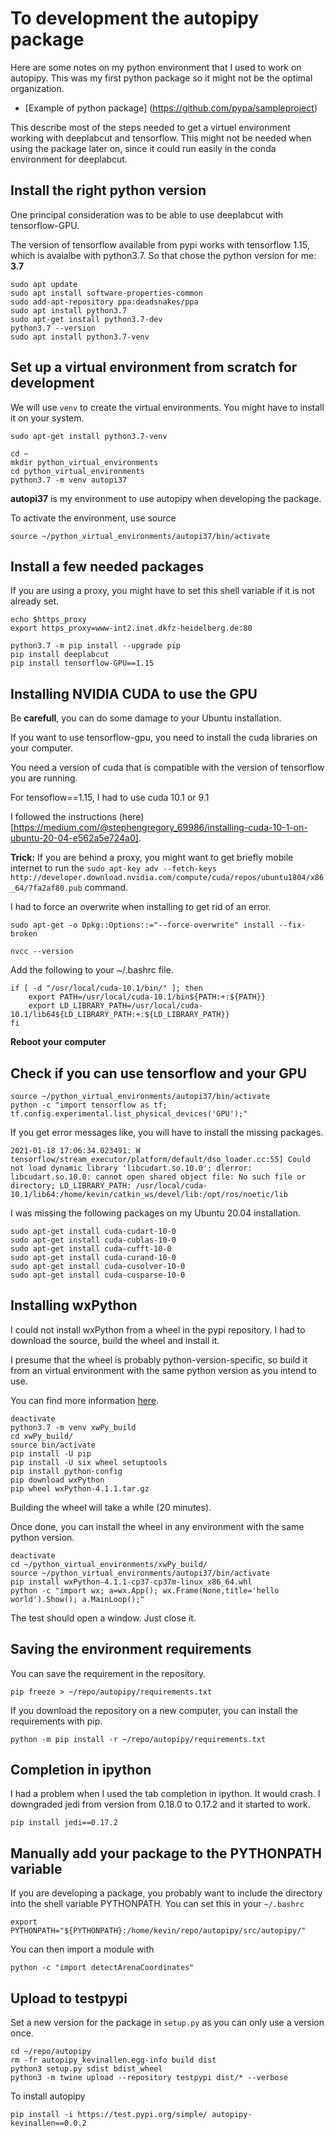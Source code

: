 # To development the autopipy package

Here are some notes on my python environment that I used to work on autopipy. This was my first python package so it might not be the optimal organization.

* [Example of python package] (https://github.com/pypa/sampleproject)

This describe most of the steps needed to get a virtuel environment working with deeplabcut and tensorflow. 
This might not be needed when using the package later on, since it could run easily in the conda environment for deeplabcut.

## Install the right python version

One principal consideration was to be able to use deeplabcut with tensorflow-GPU. 

The version of tensorflow available from pypi works with tensorflow 1.15, which is avaialbe with python3.7. So that chose the python version for me: **3.7**

```
sudo apt update
sudo apt install software-properties-common
sudo add-apt-repository ppa:deadsnakes/ppa
sudo apt install python3.7
sudo apt-get install python3.7-dev
python3.7 --version
sudo apt install python3.7-venv
```

## Set up a virtual environment from scratch for development

We will use `venv` to create the virtual environments. You might have to install it on your system.

```
sudo apt-get install python3.7-venv
```

```
cd ~
mkdir python_virtual_environments
cd python_virtual_environments
python3.7 -m venv autopi37
```

**autopi37** is my environment to use autopipy when developing the package.

To activate the environment, use source

```
source ~/python_virtual_environments/autopi37/bin/activate
```

## Install a few needed packages

If you are using a proxy, you might have to set this shell variable if it is not already set.

```
echo $https_proxy
export https_proxy=www-int2.inet.dkfz-heidelberg.de:80
```

```
python3.7 -m pip install --upgrade pip
pip install deeplabcut
pip install tensorflow-GPU==1.15
```

## Installing NVIDIA CUDA to use the GPU

Be **carefull**, you can do some damage to your Ubuntu installation.

If you want to use tensorflow-gpu, you need to install the cuda libraries on your computer.

You need a version of cuda that is compatible with the version of tensorflow you are running.

For tensoflow==1.15, I had to use cuda 10.1 or 9.1

I followed the instructions (here)[https://medium.com/@stephengregory_69986/installing-cuda-10-1-on-ubuntu-20-04-e562a5e724a0].

**Trick:** If you are behind a proxy, you might want to get briefly mobile internet to run the `sudo apt-key adv --fetch-keys http://developer.download.nvidia.com/compute/cuda/repos/ubuntu1804/x86_64/7fa2af80.pub` command.


I had to force an overwrite when installing to get rid of an error.

```
sudo apt-get -o Dpkg::Options::="--force-overwrite" install --fix-broken
```

```
nvcc --version
```

Add the following to your ~/.bashrc file.

```
if [ -d "/usr/local/cuda-10.1/bin/" ]; then
    export PATH=/usr/local/cuda-10.1/bin${PATH:+:${PATH}}
    export LD_LIBRARY_PATH=/usr/local/cuda-10.1/lib64${LD_LIBRARY_PATH:+:${LD_LIBRARY_PATH}}
fi
```

**Reboot your computer**


## Check if you can use tensorflow and your GPU

```
source ~/python_virtual_environments/autopi37/bin/activate
python -c "import tensorflow as tf; tf.config.experimental.list_physical_devices('GPU');"
```
If you get error messages like, you will have to install the missing packages.

```
2021-01-18 17:06:34.023491: W tensorflow/stream_executor/platform/default/dso_loader.cc:55] Could not load dynamic library 'libcudart.so.10.0'; dlerror: libcudart.so.10.0: cannot open shared object file: No such file or directory; LD_LIBRARY_PATH: /usr/local/cuda-10.1/lib64:/home/kevin/catkin_ws/devel/lib:/opt/ros/noetic/lib
```

I was missing the following packages on my Ubuntu 20.04 installation.

```
sudo apt-get install cuda-cudart-10-0
sudo apt-get install cuda-cublas-10-0
sudo apt-get install cuda-cufft-10-0
sudo apt-get install cuda-curand-10-0
sudo apt-get install cuda-cusolver-10-0
sudo apt-get install cuda-cusparse-10-0
```


## Installing wxPython

I could not install wxPython from a wheel in the pypi repository. I had to download the source, build the wheel and install it. 

I presume that the wheel is probably python-version-specific, so build it from an virtual environment with the same python version as you intend to use.

You can find more information [here](https://wxpython.org/blog/2017-08-17-builds-for-linux-with-pip/index.html).

```
deactivate
python3.7 -m venv xwPy_build
cd xwPy_build/
source bin/activate
pip install -U pip
pip install -U six wheel setuptools
pip install python-config
pip download wxPython
pip wheel wxPython-4.1.1.tar.gz
```

Building the wheel will take a while (20 minutes). 

Once done, you can install the wheel in any environment with the same python version.

```
deactivate
cd ~/python_virtual_environments/xwPy_build/
source ~/python_virtual_environments/autopi37/bin/activate
pip install wxPython-4.1.1-cp37-cp37m-linux_x86_64.whl
python -c "import wx; a=wx.App(); wx.Frame(None,title='hello world').Show(); a.MainLoop();"
```
The test should open a window. Just close it.

## Saving the environment requirements

You can save the requirement in the repository.

```
pip freeze > ~/repo/autopipy/requirements.txt
```

If you download the repository on a new computer, you can install the requirements with pip.

```
python -m pip install -r ~/repo/autopipy/requirements.txt
```

## Completion in ipython

I had a problem when I used the tab completion in ipython. It would crash.
I downgraded jedi from version from 0.18.0 to 0.17.2 and it started to work.

```
pip install jedi==0.17.2
```

## Manually add your package to the PYTHONPATH variable

If you are developing a package, you probably want to include the directory into the shell variable PYTHONPATH.
You can set this in your `~/.bashrc`

```
export PYTHONPATH="${PYTHONPATH}:/home/kevin/repo/autopipy/src/autopipy/"
```

You can then import a module with

```
python -c "import detectArenaCoordinates"
```

## Upload to testpypi

Set a new version for the package in `setup.py` as you can only use a version once.

```
cd ~/repo/autopipy
rm -fr autopipy_kevinallen.egg-info build dist
python3 setup.py sdist bdist_wheel
python3 -m twine upload --repository testpypi dist/* --verbose
```

To install autopipy

```
pip install -i https://test.pypi.org/simple/ autopipy-kevinallen==0.0.2
```
